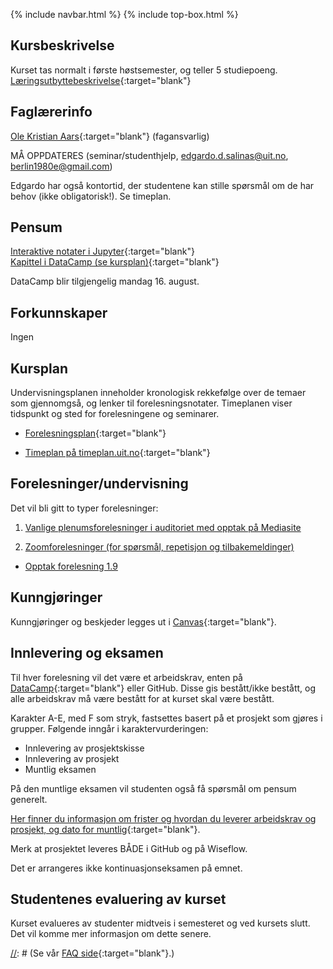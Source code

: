 {% include navbar.html %}
{% include top-box.html %}

<!--For å endre fagtittel, fagundertittel, bakgrunn og fagbilde gjør endringer i config.yml->
<!--Gjør endringer under her-->

## Kursbeskrivelse 

Kurset tas normalt i første høstsemester, og teller 5 studiepoeng.  
[Læringsutbyttebeskrivelse](https://uit.no/utdanning/emner/emne?p_document_id=722326){:target="blank"}

## Faglærerinfo  

[Ole Kristian Aars](https://uit.no/ansatte/person?p_document_id=41418){:target="blank"} (fagansvarlig)

MÅ OPPDATERES (seminar/studenthjelp, <edgardo.d.salinas@uit.no>, <berlin1980e@gmail.com>)

Edgardo har også kontortid, der studentene kan stille spørsmål om de har behov (ikke obligatorisk!). Se timeplan. 


## Pensum  

[Interaktive notater i Jupyter](https://github.com/uit-sok-1003-h21/notebooks){:target="blank"}  
[Kapittel i DataCamp (se kursplan)](https://learn.datacamp.com/){:target="blank"} 

DataCamp blir tilgjengelig mandag 16. august.

## Forkunnskaper  
Ingen

## Kursplan  

Undervisningsplanen inneholder kronologisk rekkefølge over de temaer som gjennomgså, og lenker til forelesningsnotater. Timeplanen viser tidspunkt og sted for forelesningene og seminarer.

- [Forelesningsplan](forelesningsplan.md){:target="blank"}

- [Timeplan på timeplan.uit.no](http://timeplan.uit.no/emne_timeplan.php?sem=21h&module%5B%5D=SOK-1003-1){:target="blank"}

## Forelesninger/undervisning

Det vil bli gitt to typer forelesninger:

1. [Vanlige plenumsforelesninger i auditoriet med opptak på Mediasite](https://mediasite.uit.no/Mediasite/Channel/b5ed2471bf8e45aaa161225fe36e0c645f/watch/3865728a718e4785b303819d02ee996d1d)

2. [Zoomforelesninger (for spørsmål, repetisjon og tilbakemeldinger)](https://uit.zoom.us/j/66828719747?pwd=SUVRbXJ3NXFGMkFuelh2akVFeFloZz09)
  - [Opptak forelesning 1.9](https://mediasite.uit.no/Mediasite/Play/db5bd39679e645968b2d16df1599e8461d)

## Kunngjøringer  

Kunngjøringer og beskjeder legges ut i [Canvas](https://uit.instructure.com/courses/24032){:target="blank"}.


## Innlevering og eksamen  
Til hver forelesning vil det være et arbeidskrav, enten på [DataCamp](https://learn.datacamp.com/){:target="blank"} eller GitHub. Disse gis bestått/ikke bestått, og alle arbeidskrav må være bestått for at kurset skal være bestått. 

Karakter A-E, med F som stryk, fastsettes basert på et prosjekt som gjøres i grupper. Følgende inngår i karaktervurderingen:

- Innlevering av prosjektskisse
- Innlevering av prosjekt
- Muntlig eksamen

På den muntlige eksamen vil studenten også få spørsmål om pensum generelt. 


[Her finner du informasjon om frister og hvordan du leverer arbeidskrav og prosjekt, og dato for muntlig](semesteroppgave.md){:target="blank"}. 

Merk at prosjektet leveres BÅDE i GitHub og på Wiseflow.

Det er arrangeres ikke kontinuasjonseksamen på emnet.



## Studentenes evaluering av kurset  

Kurset evalueres av studenter midtveis i semesteret og ved kursets slutt. Det vil komme mer informasjon om dette senere.


[//]: # (## FAQ - Ofte stilte spørsmål og svar)

[//]: # (Se vår [FAQ side](faq.md){:target="blank"}.)

